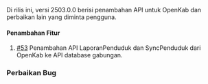 Di rilis ini, versi 2503.0.0 berisi penambahan API untuk OpenKab dan perbaikan lain yang diminta pengguna.

#### Penambahan Fitur

1. [#53](https://github.com/OpenSID/API-Database-Gabungan/issues/53) Penambahan API LaporanPenduduk dan SyncPenduduk dari OpenKab ke API database gabungan.

### Perbaikan Bug
